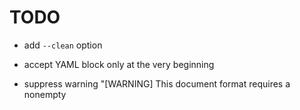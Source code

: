 # TODO

- add `--clean` option

- accept YAML block only at the very beginning

- suppress warning
  "[WARNING] This document format requires a nonempty <title> element."

- make `colorama.init(strip)` depend on `--color` argument
